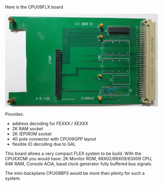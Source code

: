 Here is the CPU09FLX board

![CPU09FLX](./20220808_120409.jpg)

Provides:
* address decoding for FEXXX / XEXXX
* 2K RAM socket
* 2K (EP)ROM socket
* 40 pole connector with CPU09GPP layout
* flexible IO decoding due to GAL

This board allows a very compact FLEX system to be build. With the CPUXXCMI you
would have: 2K Monitor ROM, 68X02/68X09/63X09 CPU, 64K RAM, Console ACIA, baud 
clock generator fully buffered bus signals.

The mini-backplane CPU09BP3 would be more then plenty for such a system.




